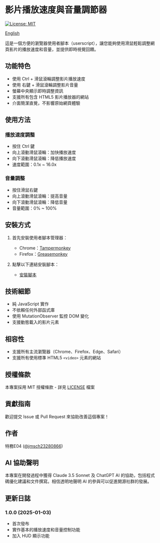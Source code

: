 # 影片播放速度與音量調節器

[![License: MIT](https://img.shields.io/badge/License-MIT-yellow.svg)](https://opensource.org/licenses/MIT)

[English](README.md)

這是一個方便的瀏覽器使用者腳本（userscript），讓您能夠使用滑鼠輕鬆調整網頁影片的播放速度和音量，並提供即時視覺回饋。

## 功能特色

- 使用 Ctrl + 滑鼠滾輪調整影片播放速度
- 使用 右鍵 + 滑鼠滾輪調整影片音量
- 螢幕中央顯示即時調整資訊
- 支援所有包含 HTML5 影片播放器的網站
- 介面簡潔直覺，不影響原始網頁體驗

## 使用方法

### 播放速度調整
- 按住 Ctrl 鍵
- 向上滾動滑鼠滾輪：加快播放速度
- 向下滾動滑鼠滾輪：降低播放速度
- 速度範圍：0.1x ~ 16.0x

### 音量調整
- 按住滑鼠右鍵
- 向上滾動滑鼠滾輪：提高音量
- 向下滾動滑鼠滾輪：降低音量
- 音量範圍：0% ~ 100%

## 安裝方式

1. 首先安裝使用者腳本管理器：
   - Chrome：[Tampermonkey](https://chrome.google.com/webstore/detail/tampermonkey/dhdgffkkebhmkfjojejmpbldmpobfkfo)
   - Firefox：[Greasemonkey](https://addons.mozilla.org/en-US/firefox/addon/greasemonkey/)

2. 點擊以下連結安裝腳本：
   - [安裝腳本](安裝連結) <!-- 請替換成實際的安裝連結 -->

## 技術細節

- 純 JavaScript 實作
- 不依賴任何外部函式庫
- 使用 MutationObserver 監控 DOM 變化
- 支援動態載入的影片元素

## 相容性

- 支援所有主流瀏覽器（Chrome、Firefox、Edge、Safari）
- 支援所有使用標準 HTML5 `<video>` 元素的網站

## 授權條款

本專案採用 MIT 授權條款 - 詳見 [LICENSE](LICENSE) 檔案

## 貢獻指南

歡迎提交 Issue 或 Pull Request 來協助改善這個專案！

## 作者

特務E04 ([@jmsch23280866](https://github.com/jmsch23280866))

## AI 協助聲明

本專案在開發過程中獲得 Claude 3.5 Sonnet 及 ChatGPT AI 的協助，包括程式碼優化建議和文件撰寫。相信透明地聲明 AI 的參與可以促進開源社群的發展。

## 更新日誌

### 1.0.0 (2025-01-03)
- 首次發布
- 實作基本的播放速度和音量控制功能
- 加入 HUD 顯示功能 
